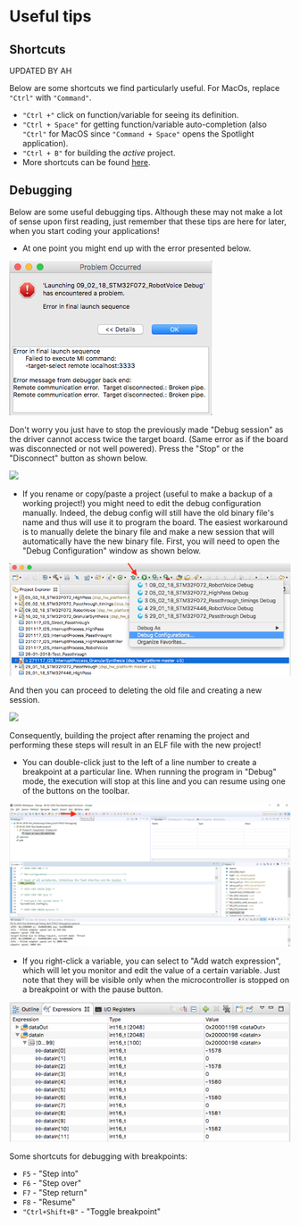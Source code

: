 # Useful tips

## Shortcuts

UPDATED BY AH

Below are some shortcuts we find particularly useful. For MacOs, replace `"Ctrl"` with `"Command"`.

* `"Ctrl +"` click on function/variable for seeing its definition.
* `"Ctrl + Space"` for getting function/variable auto-completion \(also `"Ctrl"` for MacOS since `"Command + Space"` opens the Spotlight application\).
* `"Ctrl + B"` for building the _active_ project.
* More shortcuts can be found [here](https://dzone.com/articles/effective-eclipse-shortcut-key).

## Debugging

Below are some useful debugging tips. Although these may not make a lot of sense upon first reading, just remember that these tips are here for later, when you start coding your applications!

* At one point you might end up with the error presented below.

![](../../.gitbook/assets/errorstoppreviousconfig_enlarged%20%281%29.png)

Don't worry you just have to stop the previously made "Debug session" as the driver cannot access twice the target board. \(Same error as if the board was disconnected or not well powered\). Press the "Stop" or the "Disconnect" button as shown below.

![](../../.gitbook/assets/stoppreviousconfig.png)

* If you rename or copy/paste a project \(useful to make a backup of a working project!\) you might need to edit the debug configuration manually. Indeed, the debug config will still have the old binary file's name and thus will use it to program the board. The easiest workaround is to manually delete the binary file and make a new session that will automatically have the new binary file. First, you will need to open the "Debug Configuration" window as shown below.

![](../../.gitbook/assets/debug_config_menu%20%281%29.png)

And then you can proceed to deleting the old file and creating a new session.

![](../../.gitbook/assets/debug_config_old_name.png)

Consequently, building the project after renaming the project and performing these steps will result in an ELF file with the new project!

* You can double-click just to the left of a line number to create a breakpoint at a particular line. When running the program in "Debug" mode, the execution will stop at this line and you can resume using one of the buttons on the toolbar.

![](../../.gitbook/assets/24_resume%20%281%29.png)

* If you right-click a variable, you can select to "Add watch expression", which will let you monitor and edit the value of a certain variable. Just note that they will be visible only when the microcontroller is stopped on a breakpoint or with the pause button.

![](../../.gitbook/assets/whatchexpression%20%281%29.png)

Some shortcuts for debugging with breakpoints:

* `F5` - "Step into"
* `F6` - "Step over"
* `F7` - "Step return"
* `F8` - "Resume"
* `"Ctrl+Shift+B"` - "Toggle breakpoint"

